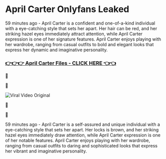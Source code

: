 # April Carter Onlyfans Leaked

<p>59 minutes ago - April Carter is a confident and one-of-a-kind individual with a eye-catching style that sets her apart. Her hair can be red, and her striking hazel eyes immediately attract attention, while April Carter expression is one of her signature features. April Carter enjoys playing with her wardrobe, ranging from casual outfits to bold and elegant looks that express her dynamic and imaginative personality.</p><p>
<h3><a href="https://fansleaks.com-getfree.pro/april-carter" rel="nofollow">👉👉👉 April Carter Files - CLICK HERE 👈👈</a></h3>
<p>🔻</p>
<p>🔻</p> <p>
<a href="https://fansleaks.com-getfree.pro/april-carter" rel="nofollow"><img src="https://i.imgur.com/0ZbtXZ5.gif" alt="Viral Video Original" style="max-width: 100%; display: inline-block;" data-target="animated-image.originalImage"></a>
<p>🔻</p>
<p>🔻</p> <p>59 minutes ago - April Carter is a self-assured and unique individual with a eye-catching style that sets her apart. Her locks is brown, and her striking hazel eyes immediately draw attention, while April Carter expression is one of her notable features. April Carter enjoys playing with her wardrobe, ranging from casual outfits to daring and sophisticated looks that express her vibrant and imaginative personality.</p>